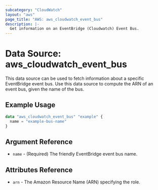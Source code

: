 ```yaml
---
subcategory: "CloudWatch"
layout: "aws"
page_title: "AWS: aws_cloudwatch_event_bus"
description: |-
  Get information on an EventBridge (Cloudwatch) Event Bus.
---
```


# Data Source: aws_cloudwatch_event_bus

This data source can be used to fetch information about a specific
EventBridge event bus. Use this data source to compute the ARN of
an event bus, given the name of the bus.

## Example Usage

```terraform
data "aws_cloudwatch_event_bus" "example" {
  name = "example-bus-name"
}
```

## Argument Reference

* `name` - (Required) The friendly EventBridge event bus name.

## Attributes Reference

* `arn` - The Amazon Resource Name (ARN) specifying the role.
